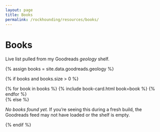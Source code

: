 ```yaml
---
layout: page
title: Books
permalink: /rockhounding/resources/books/
---
```


<h1>Books</h1>

<p>Live list pulled from my Goodreads <em>geology</em> shelf.</p>

{% assign books = site.data.goodreads.geology %}

{% if books and books.size > 0 %}
  <div class="book-card-grid">
    {% for book in books %}
      {% include book-card.html book=book %}
    {% endfor %}
  </div>
{% else %}
  <p><em>No books found yet.</em> If you’re seeing this during a fresh build, the Goodreads feed may not have loaded or the shelf is empty.</p>
{% endif %}
